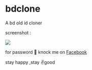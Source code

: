# bdclone
A bd old id cloner


screenshot :

<img src="bdclone/Screenshot_20220117_222346.jpg">

<br/>

for password 🔑 knock me on  <a href="https://facebook.com/Afnan.vau.fallen.dept">Facebook</a>

stay happy ,stay ✌️good
